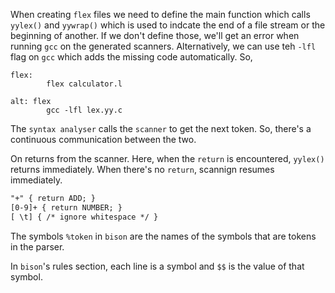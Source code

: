 When creating `flex` files we need to define the main function which calls `yylex()` and `yywrap()` which is used to indcate the end of a file stream or the beginning of another. If we don't define those, we'll get an error when running `gcc` on the generated scanners. Alternatively, we can use teh `-lfl` flag on `gcc` which adds the missing code automatically. So,

```shell
flex:
        flex calculator.l

alt: flex
        gcc -lfl lex.yy.c
```

The `syntax analyser` calls the `scanner` to get the next token. So, there's a continuous communication between the two.

On returns from the scanner. Here, when the `return` is encountered, `yylex()` returns immediately. When there's no `return`, scannign resumes immediately.

```flex
"+" { return ADD; }
[0-9]+ { return NUMBER; }
[ \t] { /* ignore whitespace */ }
```

The symbols `%token` in `bison` are the names of the symbols that are tokens in the parser.

In `bison`'s rules section, each line is a symbol and `$$` is the value of that symbol.
